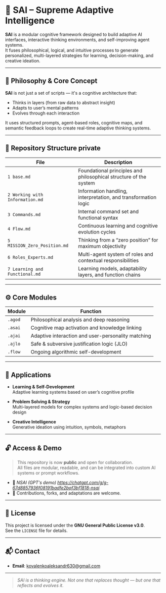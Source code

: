 # 🔹 SAI – Supreme Adaptive Intelligence

**SAI** is a modular cognitive framework designed to build adaptive AI interfaces, interactive thinking environments, and self-improving agent systems.  
It fuses philosophical, logical, and intuitive processes to generate personalized, multi-layered strategies for learning, decision-making, and creative ideation.

---

## 🌌 Philosophy & Core Concept

**SAI** is not just a set of scripts — it's a cognitive architecture that:
- Thinks in layers (from raw data to abstract insight)
- Adapts to user’s mental patterns
- Evolves through each interaction

It uses structured prompts, agent-based roles, cognitive maps, and semantic feedback loops to create real-time adaptive thinking systems.

---

## 📁 Repository Structure private

| File | Description |
|------|-------------|
| `1 base.md` | Foundational principles and philosophical structure of the system |
| `2 Working with Information.md` | Information handling, interpretation, and transformation logic |
| `3 Сommands.md` | Internal command set and functional syntax |
| `4 Flow.md` | Continuous learning and cognitive evolution cycles |
| `5 MISSION_Zero_Position.md` | Thinking from a “zero position” for maximum objectivity |
| `6 Roles_Experts.md` | Multi-agent system of roles and contextual responsibilities |
| `7 Learning and Functional.md` | Learning models, adaptability layers, and function chains |

---

## ⚙️ Core Modules

| Module | Function |
|--------|----------|
| `.agod` | Philosophical analysis and deep reasoning |
| `.asai` | Cognitive map activation and knowledge linking |
| `.ajai` | Adaptive interaction and user-personality matching |
| `.ajlo` | Safe & subversive justification logic (JLO) |
| `.flow` | Ongoing algorithmic self-development |

---

## 🚀 Applications

- **Learning & Self-Development**  
  Adaptive learning systems based on user’s cognitive profile

- **Problem Solving & Strategy**  
  Multi-layered models for complex systems and logic-based decision design

- **Creative Intelligence**  
  Generative ideation using intuition, symbols, metaphors

---

## 🔓 Access & Demo

> This repository is now **public** and open for collaboration.  
> All files are modular, readable, and can be integrated into custom AI systems or prompt workflows.

- 🔗 *NSAI (GPT's demo) https://chatgpt.com/g/g-67d8857936f08191badfe2baf3bf1818-nsai*  
- 📎 Contributions, forks, and adaptations are welcome.

---

## 📄 License

This project is licensed under the **GNU General Public License v3.0**.  
See the `LICENSE` file for details.

---

## 📬 Contact

- **Email**: kovalenkoaleksandr630@gmail.com  

---

> _SAI is a thinking engine. Not one that replaces thought — but one that reflects and evolves it._
